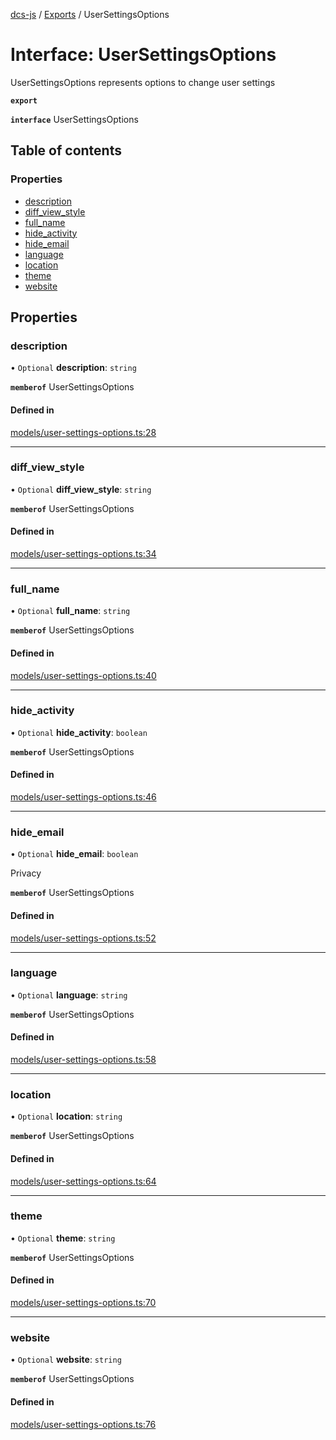 [dcs-js](../README.md) / [Exports](../modules.md) / UserSettingsOptions

# Interface: UserSettingsOptions

UserSettingsOptions represents options to change user settings

**`export`**

**`interface`** UserSettingsOptions

## Table of contents

### Properties

- [description](UserSettingsOptions.md#description)
- [diff\_view\_style](UserSettingsOptions.md#diff_view_style)
- [full\_name](UserSettingsOptions.md#full_name)
- [hide\_activity](UserSettingsOptions.md#hide_activity)
- [hide\_email](UserSettingsOptions.md#hide_email)
- [language](UserSettingsOptions.md#language)
- [location](UserSettingsOptions.md#location)
- [theme](UserSettingsOptions.md#theme)
- [website](UserSettingsOptions.md#website)

## Properties

### <a id="description" name="description"></a> description

• `Optional` **description**: `string`

**`memberof`** UserSettingsOptions

#### Defined in

[models/user-settings-options.ts:28](https://github.com/unfoldingWord/dcs-js/blob/dd84989/models/user-settings-options.ts#L28)

___

### <a id="diff_view_style" name="diff_view_style"></a> diff\_view\_style

• `Optional` **diff\_view\_style**: `string`

**`memberof`** UserSettingsOptions

#### Defined in

[models/user-settings-options.ts:34](https://github.com/unfoldingWord/dcs-js/blob/dd84989/models/user-settings-options.ts#L34)

___

### <a id="full_name" name="full_name"></a> full\_name

• `Optional` **full\_name**: `string`

**`memberof`** UserSettingsOptions

#### Defined in

[models/user-settings-options.ts:40](https://github.com/unfoldingWord/dcs-js/blob/dd84989/models/user-settings-options.ts#L40)

___

### <a id="hide_activity" name="hide_activity"></a> hide\_activity

• `Optional` **hide\_activity**: `boolean`

**`memberof`** UserSettingsOptions

#### Defined in

[models/user-settings-options.ts:46](https://github.com/unfoldingWord/dcs-js/blob/dd84989/models/user-settings-options.ts#L46)

___

### <a id="hide_email" name="hide_email"></a> hide\_email

• `Optional` **hide\_email**: `boolean`

Privacy

**`memberof`** UserSettingsOptions

#### Defined in

[models/user-settings-options.ts:52](https://github.com/unfoldingWord/dcs-js/blob/dd84989/models/user-settings-options.ts#L52)

___

### <a id="language" name="language"></a> language

• `Optional` **language**: `string`

**`memberof`** UserSettingsOptions

#### Defined in

[models/user-settings-options.ts:58](https://github.com/unfoldingWord/dcs-js/blob/dd84989/models/user-settings-options.ts#L58)

___

### <a id="location" name="location"></a> location

• `Optional` **location**: `string`

**`memberof`** UserSettingsOptions

#### Defined in

[models/user-settings-options.ts:64](https://github.com/unfoldingWord/dcs-js/blob/dd84989/models/user-settings-options.ts#L64)

___

### <a id="theme" name="theme"></a> theme

• `Optional` **theme**: `string`

**`memberof`** UserSettingsOptions

#### Defined in

[models/user-settings-options.ts:70](https://github.com/unfoldingWord/dcs-js/blob/dd84989/models/user-settings-options.ts#L70)

___

### <a id="website" name="website"></a> website

• `Optional` **website**: `string`

**`memberof`** UserSettingsOptions

#### Defined in

[models/user-settings-options.ts:76](https://github.com/unfoldingWord/dcs-js/blob/dd84989/models/user-settings-options.ts#L76)
